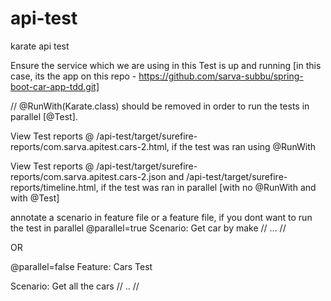 # api-test
karate api test

Ensure the service which we are using in this Test is up and running [in this case, its the app on this repo -  https://github.com/sarva-subbu/spring-boot-car-app-tdd.git]

// @RunWith(Karate.class) should be removed in order to run the tests in parallel [@Test].

View Test reports @ /api-test/target/surefire-reports/com.sarva.apitest.cars-2.html, if the test was ran using @RunWith

View Test reports @ /api-test/target/surefire-reports/com.sarva.apitest.cars-2.json and /api-test/target/surefire-reports/timeline.html, if the test was ran in parallel [with no @RunWith and with @Test]

annotate a scenario in feature file or a feature file, if you dont want to run the test in parallel 
@parallel=true
Scenario: Get car by make
//
...
//

OR

@parallel=false
Feature: Cars Test

Scenario: Get all the cars
//
..
//

